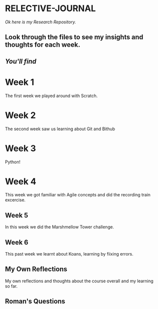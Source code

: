 # RELECTIVE-JOURNAL
*_Ok here is my Research Repository._*

## Look through the files to see my insights and thoughts for each week.

## *_You'll find_* 

# Week 1
The first week we played around with Scratch.

# Week 2
The second week saw us learning about Git and Bithub

# Week 3
Python!

# Week 4
This week we got familiar with Agile concepts and did the recording train excercise.

## Week 5
In this week we did the Marshmellow Tower challenge.

## Week 6
This past week we learnt about Koans, learning by fiixing errors.

## My Own Reflections
My own reflections and thoughts about the course overall and my learning so far.

## Roman's Questions



